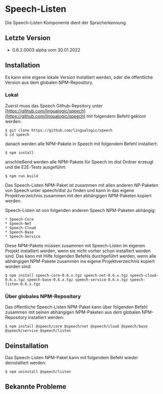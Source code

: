 # Speech-Listen

Die Speech-Listen Komponente dient der Spracherkennung.

## Letzte Version

* 0.6.2.0003 alpha vom 30.01.2022


## Installation

Es kann eine eigene lokale Version installiert werden, oder die öffentliche Version aus dem globalen NPM-Repository.


### Lokal

Zuerst muss das Speech Github-Repsitory unter [https://github.com/lingualogic/speech](https://github.com/lingualogic/speech) mit folgendem Befehl geklont werden:

    $ git clone https://github.com/lingualogic/speech
    $ cd speech

danach werden alle NPM-Pakete in Speech mit folgendem Befehl installiert:

    $ npm install

anschließend werden alle NPM-Pakete für Speech im dist Ordner erzeugt und die E2E-Tests ausgeführt:

    $ npm run build

Das Speech-Listen NPM-Paket ist zusammen mit allen anderen NP-Paketen von Speech unter speech/dist zu finden und kann in das eigene Projektverzeichnis zusammen mit den abhängigen NPM-Paketen kopiert werden.

Speech-Listen ist von folgenden anderen Speech NPM-Paketen abhängig:

    * Speech-Core
    * Speech-Net
    * Speech-Cloud
    * Speech-Base
    * Speech-Service

Diese NPM-Pakete müssen zusammen mit Speech-Listen im eigenen Projekt installiert werden, wenn sie nicht vorher schon installiert worden sind. Das kann mit Hilfe folgenden Befehls durchgeführt werden, wenn alle abhängigen NPM-Pakete zusammen ins eigene Projektverzeichnis kopiert worden sind:

    $ npm install speech-core-0.6.x.tgz speech-net-0.6.x.tgz speech-cloud-0.6.x.tgz speech-base-0.6.x.tgz speech-service-0.6.x.tgz speech-listen-0.6.x.tgz


### Über globales NPM-Repository

Das öffentliche Speech-Listen NPM-Paket kann über folgenden Befehl zusammen mit seinen abhängigen NPM-Paketen aus dem globalen NPM-Repository installiert werden:

    $ npm install @speech/core @speech/net @speech/cloud @speech/base @speech/service @speech/listen


## Deinstallation

Das Speech-Listen NPM-Paket kann mit folgendem Befehl wieder deinstalliert werden:

    $ npm uninstall @speech/listen


## Bekannte Probleme


